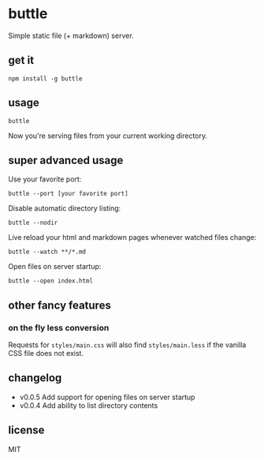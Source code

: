 # buttle

Simple static file (+ markdown) server.

## get it

```
npm install -g buttle
```

## usage

```
buttle
```

Now you're serving files from your current working directory.


## super advanced usage

Use your favorite port:

```
buttle --port [your favorite port]
```

Disable automatic directory listing:

```
buttle --nodir
```

Live reload your html and markdown pages whenever watched files change:

```
buttle --watch **/*.md
```

Open files on server startup:

```
buttle --open index.html
```


## other fancy features

### on the fly less conversion

Requests for `styles/main.css` will also find `styles/main.less` if the vanilla
CSS file does not exist.


## changelog

- v0.0.5 Add support for opening files on server startup
- v0.0.4 Add ability to list directory contents


## license

MIT
